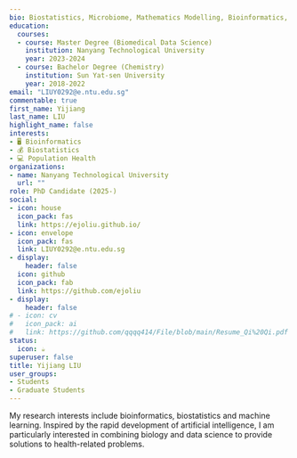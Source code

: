 ```yaml
---
bio: Biostatistics, Microbiome, Mathematics Modelling, Bioinformatics, Population Health, Multi-omics.
education:
  courses:
  - course: Master Degree (Biomedical Data Science)
    institution: Nanyang Technological University
    year: 2023-2024
  - course: Bachelor Degree (Chemistry)
    institution: Sun Yat-sen University
    year: 2018-2022
email: "LIUY0292@e.ntu.edu.sg"
commentable: true
first_name: Yijiang
last_name: LIU
highlight_name: false
interests:
- 🖥 Bioinformatics
- 💰 Biostatistics
- 💻 Population Health
organizations:
- name: Nanyang Technological University
  url: ""
role: PhD Candidate (2025-)
social:
- icon: house
  icon_pack: fas
  link: https://ejoliu.github.io/
- icon: envelope
  icon_pack: fas
  link: LIUY0292@e.ntu.edu.sg
- display:
    header: false
  icon: github
  icon_pack: fab
  link: https://github.com/ejoliu
- display:
    header: false
# - icon: cv
#   icon_pack: ai
#   link: https://github.com/qqqq414/File/blob/main/Resume_Qi%20Qi.pdf
status:
  icon: ☕️
superuser: false
title: Yijiang LIU
user_groups:
- Students
- Graduate Students
---
```


My research interests include bioinformatics, biostatistics and machine learning. Inspired by the rapid development of artificial intelligence, I am particularly interested in combining biology and data science to provide solutions to health-related problems.
 

